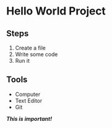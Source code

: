 # Hello World Project

## Steps

1. Create a file  
2. Write some code  
3. Run it

## Tools

- Computer  
- Text Editor  
- Git

**_This is important!_**
